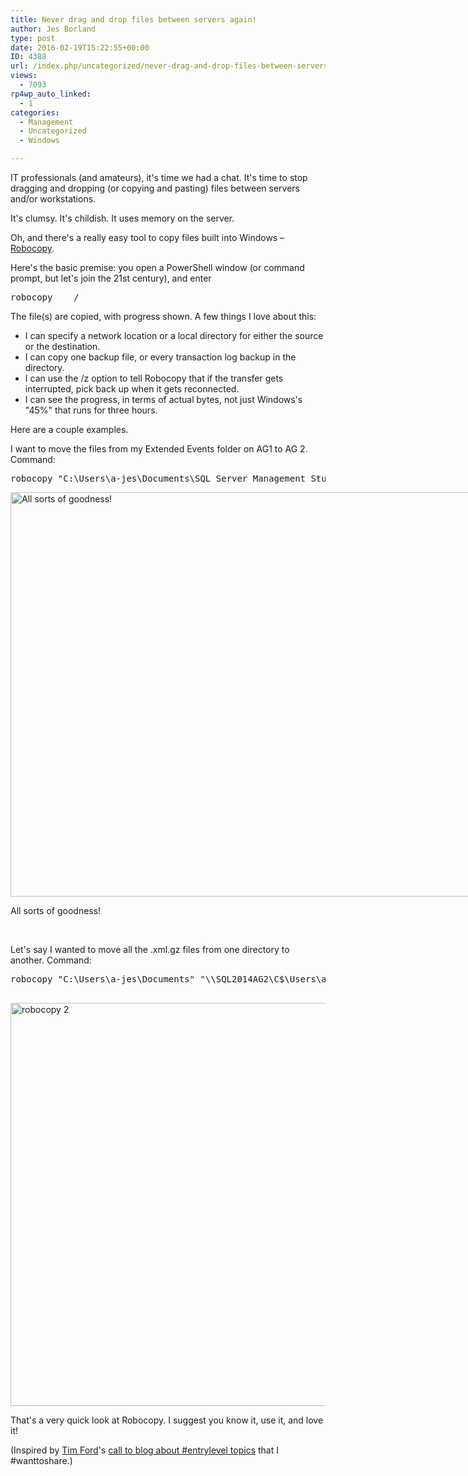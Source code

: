 ```yaml
---
title: Never drag and drop files between servers again!
author: Jes Borland
type: post
date: 2016-02-19T15:22:55+00:00
ID: 4388
url: /index.php/uncategorized/never-drag-and-drop-files-between-servers-again/
views:
  - 7093
rp4wp_auto_linked:
  - 1
categories:
  - Management
  - Uncategorized
  - Windows

---
```

IT professionals (and amateurs), it's time we had a chat. It's time to stop dragging and dropping (or copying and pasting) files between servers and/or workstations.

It's clumsy. It's childish. It uses memory on the server.

Oh, and there's a really easy tool to copy files built into Windows – <a href="https://technet.microsoft.com/en-us/library/cc733145.aspx" target="_blank">Robocopy</a>.

Here's the basic premise: you open a PowerShell window (or command prompt, but let's join the 21st century), and enter

<pre>robocopy <source directory> <destination directory> <optional: file name> /<options></pre>

The file(s) are copied, with progress shown. A few things I love about this:

  * I can specify a network location or a local directory for either the source or the destination.
  * I can copy one backup file, or every transaction log backup in the directory.
  * I can use the /z option to tell Robocopy that if the transfer gets interrupted, pick back up when it gets reconnected.
  * I can see the progress, in terms of actual bytes, not just Windows's "45%" that runs for three hours.

Here are a couple examples.

I want to move the files from my Extended Events folder on AG1 to AG 2. Command:

<pre>robocopy "C:\Users\a-jes\Documents\SQL Server Management Studio\Extended Events" "\\SQL2014AG2\C$\Users\a-jes\Documents\SQL Server Management Studio" /z</pre>

<div id="attachment_4389" style="width: 885px" class="wp-caption aligncenter">
  <img class="wp-image-4389 size-full" src="https://lessthandot.z19.web.core.windows.net/wp-content/uploads/2016/02/robocopy-1.png" alt="All sorts of goodness!" width="875" height="647" srcset="https://lessthandot.z19.web.core.windows.net/wp-content/uploads/2016/02/robocopy-1.png 875w, https://lessthandot.z19.web.core.windows.net/wp-content/uploads/2016/02/robocopy-1-300x221.png 300w" sizes="(max-width: 875px) 100vw, 875px" />
  
  <p class="wp-caption-text">
    All sorts of goodness!
  </p>
</div>

&nbsp;

Let's say I wanted to move all the .xml.gz files from one directory to another. Command:

<pre>robocopy "C:\Users\a-jes\Documents" "\\SQL2014AG2\C$\Users\a-jes\Documents" *.xml.gz /z 

</pre>

<img class="aligncenter wp-image-4390 size-full" src="https://lessthandot.z19.web.core.windows.net/wp-content/uploads/2016/02/robocopy-2.png" alt="robocopy 2" width="883" height="645" srcset="https://lessthandot.z19.web.core.windows.net/wp-content/uploads/2016/02/robocopy-2.png 883w, https://lessthandot.z19.web.core.windows.net/wp-content/uploads/2016/02/robocopy-2-300x219.png 300w" sizes="(max-width: 883px) 100vw, 883px" />

That's a very quick look at Robocopy. I suggest you know it, use it, and love it!

(Inspired by <a href="https://twitter.com/sqlagentman" target="_blank">Tim Ford</a>'s <a href="http://thesqlagentman.com/2016/01/entry-level-content/" target="_blank">call to blog about #entrylevel topics</a> that I #wanttoshare.)